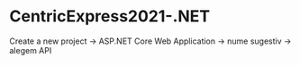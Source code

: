 # CentricExpress2021-.NET
Create a new project -> ASP.NET Core Web Application -> nume sugestiv -> alegem API
